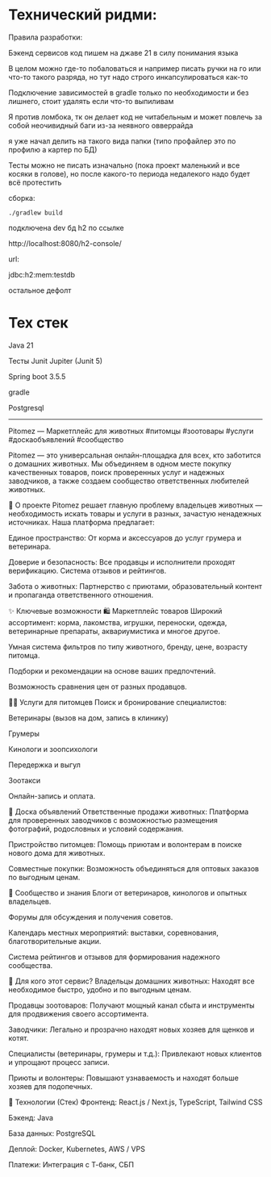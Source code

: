 # Технический ридми:

Правила разработки:

Бэкенд сервисов код пишем на джаве 21 в силу понимания языка

В целом можно где-то побаловаться и например писать ручки на го или что-то такого разряда, но тут надо строго 
инкапсулироваться как-то

Подключение зависимостей в gradle только по необходимости и без лишнего, стоит удалять если что-то выпиливам

Я против ломбока, тк он делает код не читабельным и может повлечь за собой неочивидный баги из-за неявного овверрайда

я уже начал делить на такого вида папки (типо профайлер это по профилю а картер по БД)

Тесты можно не писать изначально (пока проект маленький и все косяки в голове), но после какого-то периода недалекого надо будет всё протестить


сборка:
```commandline
./gradlew build
```

подключена dev бд h2 по ссылке

http://localhost:8080/h2-console/

url:

jdbc:h2:mem:testdb

остальное дефолт

Тех стек
==
Java 21

Тесты Junit Jupiter (Junit 5)

Spring boot 3.5.5

gradle 

Postgresql

----------


Pitomez — Маркетплейс для животных
#питомцы #зоотовары #услуги #доскаобъявлений #сообщество

Pitomez — это универсальная онлайн-площадка для всех, кто заботится о домашних животных. Мы объединяем в одном месте покупку качественных товаров, поиск проверенных услуг и надежных заводчиков, а также создаем сообщество ответственных любителей животных.

🐾 О проекте
Pitomez решает главную проблему владельцев животных — необходимость искать товары и услуги в разных, зачастую ненадежных источниках. Наша платформа предлагает:

Единое пространство: От корма и аксессуаров до услуг грумера и ветеринара.

Доверие и безопасность: Все продавцы и исполнители проходят верификацию. Система отзывов и рейтингов.

Забота о животных: Партнерство с приютами, образовательный контент и пропаганда ответственного отношения.

✨ Ключевые возможности
🛍️ Маркетплейс товаров
Широкий ассортимент: корма, лакомства, игрушки, переноски, одежда, ветеринарные препараты, аквариумистика и многое другое.

Умная система фильтров по типу животного, бренду, цене, возрасту питомца.

Подборки и рекомендации на основе ваших предпочтений.

Возможность сравнения цен от разных продавцов.

🧑‍💼 Услуги для питомцев
Поиск и бронирование специалистов:

Ветеринары (вызов на дом, запись в клинику)

Грумеры

Кинологи и зоопсихологи

Передержка и выгул

Зоотакси

Онлайн-запись и оплата.

🐶 Доска объявлений
Ответственные продажи животных: Платформа для проверенных заводчиков с возможностью размещения фотографий, родословных и условий содержания.

Пристройство питомцев: Помощь приютам и волонтерам в поиске нового дома для животных.

Совместные покупки: Возможность объединяться для оптовых заказов по выгодным ценам.

👥 Сообщество и знания
Блоги от ветеринаров, кинологов и опытных владельцев.

Форумы для обсуждения и получения советов.

Календарь местных мероприятий: выставки, соревнования, благотворительные акции.

Система рейтингов и отзывов для формирования надежного сообщества.

🚀 Для кого этот сервис?
Владельцы домашних животных: Находят все необходимое быстро, удобно и по выгодным ценам.

Продавцы зоотоваров: Получают мощный канал сбыта и инструменты для продвижения своего ассортимента.

Заводчики: Легально и прозрачно находят новых хозяев для щенков и котят.

Специалисты (ветеринары, грумеры и т.д.): Привлекают новых клиентов и упрощают процесс записи.

Приюты и волонтеры: Повышают узнаваемость и находят больше хозяев для подопечных.

📱 Технологии (Стек)
Фронтенд: React.js / Next.js, TypeScript, Tailwind CSS

Бэкенд: Java

База данных: PostgreSQL

Деплой: Docker, Kubernetes, AWS / VPS

Платежи: Интеграция с Т-банк, СБП
